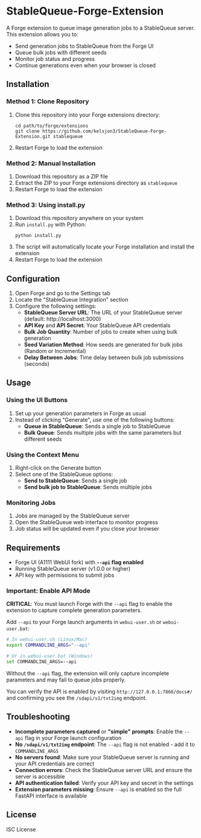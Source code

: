 # StableQueue-Forge-Extension

A Forge extension to queue image generation jobs to a StableQueue server. This extension allows you to:

- Send generation jobs to StableQueue from the Forge UI
- Queue bulk jobs with different seeds
- Monitor job status and progress
- Continue generations even when your browser is closed

## Installation

### Method 1: Clone Repository

1. Clone this repository into your Forge extensions directory:
   ```
   cd path/to/forge/extensions
   git clone https://github.com/kelsjon3/StableQueue-Forge-Extension.git stablequeue
   ```

2. Restart Forge to load the extension

### Method 2: Manual Installation

1. Download this repository as a ZIP file
2. Extract the ZIP to your Forge extensions directory as `stablequeue`
3. Restart Forge to load the extension

### Method 3: Using install.py

1. Download this repository anywhere on your system
2. Run `install.py` with Python:
   ```
   python install.py
   ```
3. The script will automatically locate your Forge installation and install the extension
4. Restart Forge to load the extension

## Configuration

1. Open Forge and go to the Settings tab
2. Locate the "StableQueue Integration" section
3. Configure the following settings:
   - **StableQueue Server URL**: The URL of your StableQueue server (default: http://localhost:3000)
   - **API Key** and **API Secret**: Your StableQueue API credentials
   - **Bulk Job Quantity**: Number of jobs to create when using bulk generation
   - **Seed Variation Method**: How seeds are generated for bulk jobs (Random or Incremental)
   - **Delay Between Jobs**: Time delay between bulk job submissions (seconds)

## Usage

### Using the UI Buttons

1. Set up your generation parameters in Forge as usual
2. Instead of clicking "Generate", use one of the following buttons:
   - **Queue in StableQueue**: Sends a single job to StableQueue
   - **Bulk Queue**: Sends multiple jobs with the same parameters but different seeds

### Using the Context Menu

1. Right-click on the Generate button
2. Select one of the StableQueue options:
   - **Send to StableQueue**: Sends a single job
   - **Send bulk job to StableQueue**: Sends multiple jobs

### Monitoring Jobs

1. Jobs are managed by the StableQueue server
2. Open the StableQueue web interface to monitor progress
3. Job status will be updated even if you close your browser

## Requirements

- Forge UI (A1111 WebUI fork) with **`--api` flag enabled**
- Running StableQueue server (v1.0.0 or higher)
- API key with permissions to submit jobs

### Important: Enable API Mode

**CRITICAL**: You must launch Forge with the `--api` flag to enable the extension to capture complete generation parameters.

Add `--api` to your Forge launch arguments in `webui-user.sh` or `webui-user.bat`:

```bash
# In webui-user.sh (Linux/Mac)
export COMMANDLINE_ARGS="--api"

# Or in webui-user.bat (Windows)
set COMMANDLINE_ARGS=--api
```

Without the `--api` flag, the extension will only capture incomplete parameters and may fail to queue jobs properly.

You can verify the API is enabled by visiting `http://127.0.0.1:7860/docs#/` and confirming you see the `/sdapi/v1/txt2img` endpoint.

## Troubleshooting

- **Incomplete parameters captured** or **"simple" prompts**: Enable the `--api` flag in your Forge launch configuration
- **No `/sdapi/v1/txt2img` endpoint**: The `--api` flag is not enabled - add it to `COMMANDLINE_ARGS`
- **No servers found**: Make sure your StableQueue server is running and your API credentials are correct
- **Connection errors**: Check the StableQueue server URL and ensure the server is accessible
- **API authentication failed**: Verify your API key and secret in the settings
- **Extension parameters missing**: Ensure `--api` is enabled so the full FastAPI interface is available

## License

ISC License
